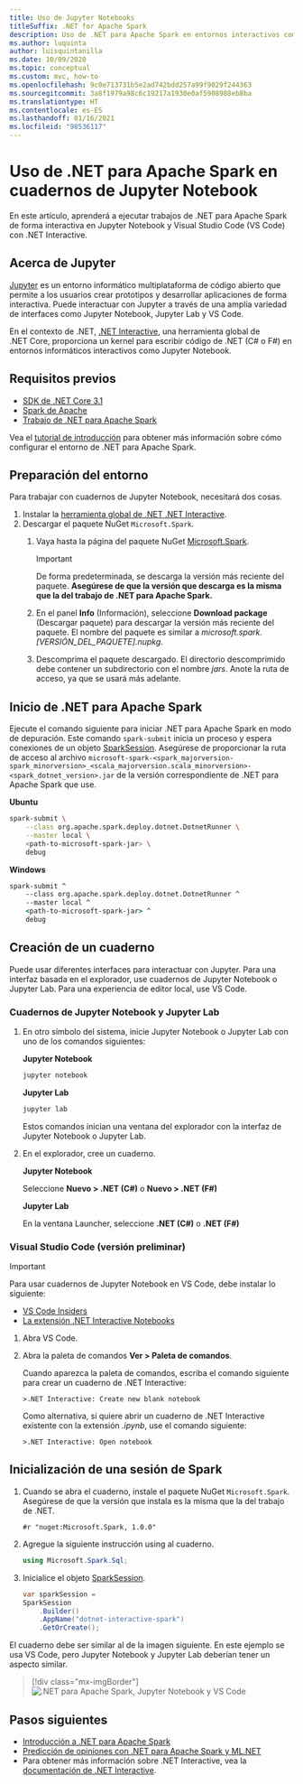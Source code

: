 ```yaml
---
title: Uso de Jupyter Notebooks
titleSuffix: .NET for Apache Spark
description: Uso de .NET para Apache Spark en entornos interactivos como Jupyter Notebook, Jupyter Lab o Visual Studio Code (VS Code)
ms.author: luquinta
author: luisquintanilla
ms.date: 10/09/2020
ms.topic: conceptual
ms.custom: mvc, how-to
ms.openlocfilehash: 9c0e713731b5e2ad742bdd257a99f9029f244363
ms.sourcegitcommit: 3a8f1979a98c6c19217a1930e0af5908988eb8ba
ms.translationtype: HT
ms.contentlocale: es-ES
ms.lasthandoff: 01/16/2021
ms.locfileid: "98536117"
---
```

# <a name="use-net-for-apache-spark-in-jupyter-notebooks"></a>Uso de .NET para Apache Spark en cuadernos de Jupyter Notebook

En este artículo, aprenderá a ejecutar trabajos de .NET para Apache Spark de forma interactiva en Jupyter Notebook y Visual Studio Code (VS Code) con .NET Interactive.

## <a name="about-jupyter"></a>Acerca de Jupyter

[Jupyter](https://jupyter.org/) es un entorno informático multiplataforma de código abierto que permite a los usuarios crear prototipos y desarrollar aplicaciones de forma interactiva. Puede interactuar con Jupyter a través de una amplia variedad de interfaces como Jupyter Notebook, Jupyter Lab y VS Code.

En el contexto de .NET, [.NET Interactive](https://github.com/dotnet/interactive), una herramienta global de .NET Core, proporciona un kernel para escribir código de .NET (C# o F#) en entornos informáticos interactivos como Jupyter Notebook.

## <a name="prerequisites"></a>Requisitos previos

- [SDK de .NET Core 3.1](../../core/install/index.yml)
- [Spark de Apache](https://spark.apache.org/downloads.html)
- [Trabajo de .NET para Apache Spark](https://github.com/dotnet/spark/releases)

Vea el [tutorial de introducción](../tutorials/get-started.md) para obtener más información sobre cómo configurar el entorno de .NET para Apache Spark.

## <a name="prepare-environment"></a>Preparación del entorno

Para trabajar con cuadernos de Jupyter Notebook, necesitará dos cosas.

1. Instalar la [herramienta global de .NET .NET Interactive](https://github.com/dotnet/interactive/blob/main/docs/NotebooksLocalExperience.md).
1. Descargar el paquete NuGet `Microsoft.Spark`.
    1. Vaya hasta la página del paquete NuGet [Microsoft.Spark](https://www.nuget.org/packages/Microsoft.Spark/).

        > [!IMPORTANT]
        > De forma predeterminada, se descarga la versión más reciente del paquete. **Asegúrese de que la versión que descarga es la misma que la del trabajo de .NET para Apache Spark.**

    1. En el panel **Info** (Información), seleccione **Download package** (Descargar paquete) para descargar la versión más reciente del paquete. El nombre del paquete es similar a *microsoft.spark.[VERSIÓN_DEL_PAQUETE].nupkg*.
    1. Descomprima el paquete descargado. El directorio descomprimido debe contener un subdirectorio con el nombre *jars*. Anote la ruta de acceso, ya que se usará más adelante.

## <a name="start-net-for-apache-spark"></a>Inicio de .NET para Apache Spark

Ejecute el comando siguiente para iniciar .NET para Apache Spark en modo de depuración. Este comando `spark-submit` inicia un proceso y espera conexiones de un objeto [SparkSession](xref:Microsoft.Spark.Sql.SparkSession). Asegúrese de proporcionar la ruta de acceso al archivo `microsoft-spark-<spark_majorversion-spark_minorversion>_<scala_majorversion.scala_minorversion>-<spark_dotnet_version>.jar` de la versión correspondiente de .NET para Apache Spark que use.

**Ubuntu**

```bash
spark-submit \
    --class org.apache.spark.deploy.dotnet.DotnetRunner \
    --master local \
    <path-to-microsoft-spark-jar> \
    debug
```

**Windows**

```cmd
spark-submit ^
    --class org.apache.spark.deploy.dotnet.DotnetRunner ^
    --master local ^
    <path-to-microsoft-spark-jar> ^
    debug
```

## <a name="create-a-notebook"></a>Creación de un cuaderno

Puede usar diferentes interfaces para interactuar con Jupyter. Para una interfaz basada en el explorador, use cuadernos de Jupyter Notebook o Jupyter Lab. Para una experiencia de editor local, use VS Code.

### <a name="jupyter-notebooks--jupyter-lab"></a>Cuadernos de Jupyter Notebook y Jupyter Lab

1. En otro símbolo del sistema, inicie Jupyter Notebook o Jupyter Lab con uno de los comandos siguientes:

    **Jupyter Notebook**

    ```bash
    jupyter notebook
    ```

    **Jupyter Lab**

    ```bash
    jupyter lab
    ```

    Estos comandos inician una ventana del explorador con la interfaz de Jupyter Notebook o Jupyter Lab.

1. En el explorador, cree un cuaderno.

    **Jupyter Notebook**

    Seleccione **Nuevo > .NET (C#)** o **Nuevo > .NET (F#)**

    **Jupyter Lab**

    En la ventana Launcher, seleccione **.NET (C#)** o **.NET (F#)**

### <a name="visual-studio-code-preview"></a>Visual Studio Code (versión preliminar)

> [!IMPORTANT]
> Para usar cuadernos de Jupyter Notebook en VS Code, debe instalar lo siguiente:
>
>- [VS Code Insiders](https://code.visualstudio.com/insiders/)
>- [La extensión .NET Interactive Notebooks](https://marketplace.visualstudio.com/items?itemName=ms-dotnettools.dotnet-interactive-vscode)

1. Abra VS Code.
1. Abra la paleta de comandos **Ver > Paleta de comandos**.

    Cuando aparezca la paleta de comandos, escriba el comando siguiente para crear un cuaderno de .NET Interactive:

    ```text
    >.NET Interactive: Create new blank notebook
    ```

    Como alternativa, si quiere abrir un cuaderno de .NET Interactive existente con la extensión *.ipynb*, use el comando siguiente:

    ```text
    >.NET Interactive: Open notebook
    ```

## <a name="initialize-a-spark-session"></a>Inicialización de una sesión de Spark

1. Cuando se abra el cuaderno, instale el paquete NuGet `Microsoft.Spark`. Asegúrese de que la versión que instala es la misma que la del trabajo de .NET.

    ```text
    #r "nuget:Microsoft.Spark, 1.0.0"
    ```

1. Agregue la siguiente instrucción using al cuaderno.

    ```csharp
    using Microsoft.Spark.Sql;
    ```

1. Inicialice el objeto [SparkSession](xref:Microsoft.Spark.Sql.SparkSession).

    ```csharp
    var sparkSession =
    SparkSession
        .Builder()
        .AppName("dotnet-interactive-spark")
        .GetOrCreate();
    ```

El cuaderno debe ser similar al de la imagen siguiente. En este ejemplo se usa VS Code, pero Jupyter Notebook y Jupyter Lab deberían tener un aspecto similar.

> [!div class="mx-imgBorder"]
![.NET para Apache Spark, Jupyter Notebook y VS Code](media/dotnet-spark-jupyter-notebooks/jupyter-notebooks-dotnet-spark-vscode.png)

## <a name="next-steps"></a>Pasos siguientes

- [Introducción a .NET para Apache Spark](../tutorials/get-started.md)
- [Predicción de opiniones con .NET para Apache Spark y ML.NET](../tutorials/ml-sentiment-analysis.md)
- Para obtener más información sobre .NET Interactive, vea la [documentación de .NET Interactive](https://github.com/dotnet/interactive/blob/main/docs/README.md).
